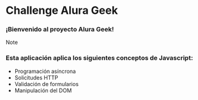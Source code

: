 # Challenge Alura Geek

### ¡Bienvenido al proyecto Alura Geek!


> [!NOTE]
### Esta aplicación aplica los siguientes conceptos de Javascript: 

- Programación asíncrona
- Solicitudes HTTP
- Validación de formularios
- Manipulación del DOM